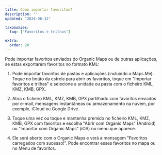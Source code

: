 ```yaml
---
title: Como importar favoritos?
description: ""
updated: "2024-06-12"

taxonomies:
  faq: ["Favoritos e trilhas"]

extra:
  order: 20
---
```


Pode importar favoritos enviados do Organic Maps ou de outras aplicações, se estas exportarem favoritos no formato KML:

1. Pode importar favoritos de pastas e aplicações (incluindo o Maps.Me). Toque no botão da estrela para abrir os favoritos, toque em "Importar favoritos e trilhas" e selecione a unidade ou pasta com o ficheiro KML, KMZ, KMB, GPX.

2. Abra o ficheiro KML, KMZ, KMB, GPX partilhado com favoritos enviados por e-mail, mensagens instantâneas ou armazenamento na nuvem, por exemplo, iCloud ou Google Drive.

3. Toque uma vez ou toque e mantenha premido no ficheiro KML, KMZ, KMB, GPX com favoritos e escolha "Abrir com Organic Maps" (Android) ou "Importar com Organic Maps" (iOS) no menu que aparece.

4. Ele será aberto com o Organic Maps e verá a mensagem "Favoritos carregados com sucesso!". Pode encontrar esses favoritos no mapa ou no Menu de favoritos.
